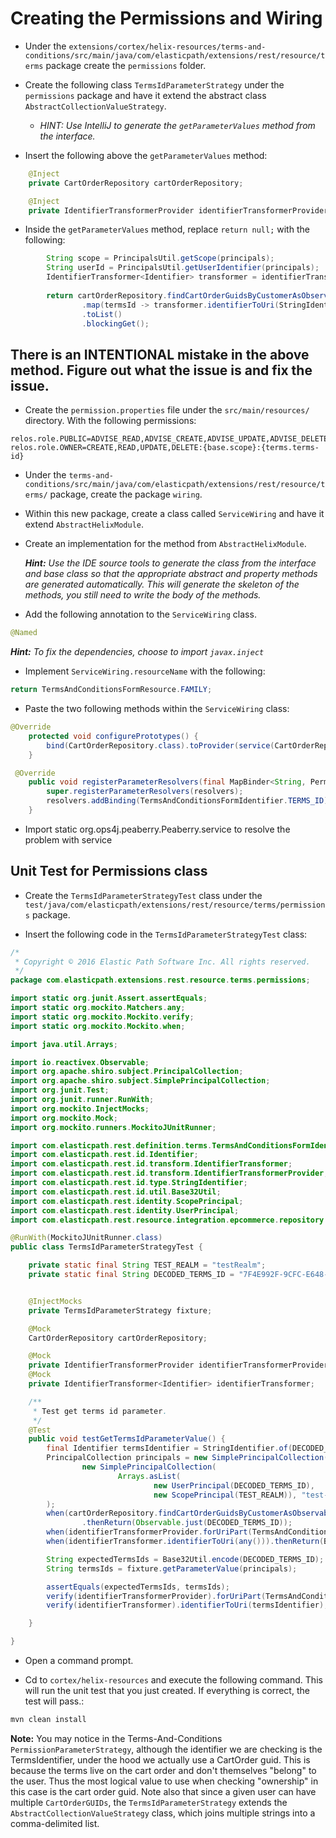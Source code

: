 # Creating the Permissions and Wiring

* Under the `extensions/cortex/helix-resources/terms-and-conditions/src/main/java/com/elasticpath/extensions/rest/resource/terms` package create the `permissions` folder.

* Create the following class `TermsIdParameterStrategy` under the `permissions` package and have it extend the abstract class `AbstractCollectionValueStrategy`. 
    * _HINT: Use IntelliJ to generate the `getParameterValues` method from the interface._

* Insert the following above the `getParameterValues` method:

```java
	@Inject
	private CartOrderRepository cartOrderRepository;

	@Inject
	private IdentifierTransformerProvider identifierTransformerProvider;
```

* Inside the `getParameterValues` method, replace `return null;` with the following:

```java
 		String scope = PrincipalsUtil.getScope(principals);
 		String userId = PrincipalsUtil.getUserIdentifier(principals);
 		IdentifierTransformer<Identifier> transformer = identifierTransformerProvider.forUriPart(TermsAndConditionsFormIdentifier.TERMS_ID);
 
 		return cartOrderRepository.findCartOrderGuidsByCustomerAsObservable(scope, userId)
 				.map(termsId -> transformer.identifierToUri(StringIdentifier.of(termsId)))
 				.toList()
 				.blockingGet();
```

There is an **INTENTIONAL** mistake in the above method. Figure out what the issue is and fix the issue.
------
* Create the `permission.properties` file under the `src/main/resources/` directory. With the following permissions:

```
relos.role.PUBLIC=ADVISE_READ,ADVISE_CREATE,ADVISE_UPDATE,ADVISE_DELETE,LINK,INFO:*
relos.role.OWNER=CREATE,READ,UPDATE,DELETE:{base.scope}:{terms.terms-id}
```

* Under the `terms-and-conditions/src/main/java/com/elasticpath/extensions/rest/resource/terms/` package, create the package `wiring`.

* Within this new package, create a class called `ServiceWiring` and have it extend `AbstractHelixModule`.

* Create an implementation for the method from `AbstractHelixModule`.

	_**Hint:** Use the IDE source tools to generate the class from the interface and base class so that the appropriate abstract and property methods are generated automatically. This will generate the skeleton of the methods, you still need to write the body of the methods._

* Add the following annotation to the `ServiceWiring` class.

```java
@Named
```

_**Hint:** To fix the dependencies, choose to import `javax.inject`_

* Implement `ServiceWiring.resourceName` with the following:
```java
return TermsAndConditionsFormResource.FAMILY;
```

* Paste the two following methods within the `ServiceWiring` class:

```java
@Override
    protected void configurePrototypes() {
        bind(CartOrderRepository.class).toProvider(service(CartOrderRepository.class).single());
    }

 @Override
	public void registerParameterResolvers(final MapBinder<String, PermissionParameterStrategy> resolvers) {
		super.registerParameterResolvers(resolvers);
		resolvers.addBinding(TermsAndConditionsFormIdentifier.TERMS_ID).toInstance(new TermsIdParameterStrategy());
	}	
```

* Import static org.ops4j.peaberry.Peaberry.service to resolve the problem with service

## Unit Test for Permissions class

* Create the `TermsIdParameterStrategyTest` class under the `test/java/com/elasticpath/extensions/rest/resource/terms/permissions` package.

* Insert the following code in the `TermsIdParameterStrategyTest` class:

```java
/*
 * Copyright © 2016 Elastic Path Software Inc. All rights reserved.
 */
package com.elasticpath.extensions.rest.resource.terms.permissions;

import static org.junit.Assert.assertEquals;
import static org.mockito.Matchers.any;
import static org.mockito.Mockito.verify;
import static org.mockito.Mockito.when;

import java.util.Arrays;

import io.reactivex.Observable;
import org.apache.shiro.subject.PrincipalCollection;
import org.apache.shiro.subject.SimplePrincipalCollection;
import org.junit.Test;
import org.junit.runner.RunWith;
import org.mockito.InjectMocks;
import org.mockito.Mock;
import org.mockito.runners.MockitoJUnitRunner;

import com.elasticpath.rest.definition.terms.TermsAndConditionsFormIdentifier;
import com.elasticpath.rest.id.Identifier;
import com.elasticpath.rest.id.transform.IdentifierTransformer;
import com.elasticpath.rest.id.transform.IdentifierTransformerProvider;
import com.elasticpath.rest.id.type.StringIdentifier;
import com.elasticpath.rest.id.util.Base32Util;
import com.elasticpath.rest.identity.ScopePrincipal;
import com.elasticpath.rest.identity.UserPrincipal;
import com.elasticpath.rest.resource.integration.epcommerce.repository.cartorder.CartOrderRepository;

@RunWith(MockitoJUnitRunner.class)
public class TermsIdParameterStrategyTest {

	private static final String TEST_REALM = "testRealm";
	private static final String DECODED_TERMS_ID = "7F4E992F-9CFC-E648-BA11-DF1D5B23968F";


	@InjectMocks
	private TermsIdParameterStrategy fixture;

	@Mock
	CartOrderRepository cartOrderRepository;

	@Mock
	private IdentifierTransformerProvider identifierTransformerProvider;
	@Mock
	private IdentifierTransformer<Identifier> identifierTransformer;

	/**
	 * Test get terms id parameter.
	 */
	@Test
	public void testGetTermsIdParameterValue() {
		final Identifier termsIdentifier = StringIdentifier.of(DECODED_TERMS_ID);
		PrincipalCollection principals = new SimplePrincipalCollection(
				new SimplePrincipalCollection(
						Arrays.asList(
								new UserPrincipal(DECODED_TERMS_ID),
								new ScopePrincipal(TEST_REALM)), "test-realm")
		);
		when(cartOrderRepository.findCartOrderGuidsByCustomerAsObservable(TEST_REALM, DECODED_TERMS_ID))
				.thenReturn(Observable.just(DECODED_TERMS_ID));
		when(identifierTransformerProvider.forUriPart(TermsAndConditionsFormIdentifier.TERMS_ID)).thenReturn(identifierTransformer);
		when(identifierTransformer.identifierToUri(any())).thenReturn(Base32Util.encode(DECODED_TERMS_ID));

		String expectedTermsIds = Base32Util.encode(DECODED_TERMS_ID);
		String termsIds = fixture.getParameterValue(principals);

		assertEquals(expectedTermsIds, termsIds);
		verify(identifierTransformerProvider).forUriPart(TermsAndConditionsFormIdentifier.TERMS_ID);
		verify(identifierTransformer).identifierToUri(termsIdentifier);

	}

}
```

* Open a command prompt.

* Cd to `cortex/helix-resources` and execute the following command. This will run the unit test that you just created. If everything is correct, the test will pass.:

```sh
mvn clean install
``` 

**Note:** You may notice in the Terms-And-Conditions `PermissionParameterStrategy`, although the identifier we are checking is the TermsIdentifier, under the hood we actually use a CartOrder guid. This is because the terms live on the cart order and don't themselves "belong" to the user. Thus the most logical value to use when checking "ownership" in this case is the cart order guid. Note also that since a given user can have multiple `CartOrderGUIDs`, the `TermsIdParameterStrategy` extends the `AbstractCollectionValueStrategy` class, which joins multiple strings into a comma-delimited list.

